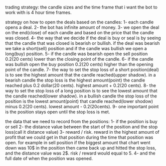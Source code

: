 trading strategy:
the candle sizes and the time frame that i want the bot to work with is 4 hour time frames.

strategy on how to open the deals based on the candles:
1- each candle opens a deal.
2- the bot has infinite amount of money.
3- we open the deal on the end(close) of each candle and based on the price that the candle was closed.
4- the way that we decide if the deal is buy or seal is by seeing that the candle that was closed is bearish or bullish. if the deal was bearish we take a short(sell) position and if the candle was bullish we open a long(buy) position.
5- if the candle was bearish open the sell position 0.2(20 cents) lower than the closing point of the candle.
6- if the candle was bullish open the buy position 0.2(20 cents) higher than the opening point of the candle.
7- the way to set the stop loss of a short position(deal) is to see the highest amount that the candle reached(upper shadow). in a bearish candle the stop loss is the highest amount(point) the candle reached plus 0.2 dollar(20 cents). highest amount + 0.2(20 cents).
8- the way to set the stop loss of a long position is to see the lowest amount that the candle reached(lower shadow). in a bullish candle the stop loss of the position is the lowest amount(point) that candle reached(lower shodow) minus 0.2(20 cents). lowest amount - 0.2(20cents).
9- one important point is the position stays open until the stop loss is met.

the data that we need to record from the positions:
1- if the position is buy or sell
2- the distance value between the start of the position and the stop loss(call it distance value)
3- reward / risk. reward in the highest amount of profit that we could get in that position during the time that position was open. for example in sell position if the biggest amount that chart went down was 10$ in the position then came back up and hitted the stop loss, and the distance value was 2$. risk / reward would equal to 5.
4- and the full date of when the position was opened.
